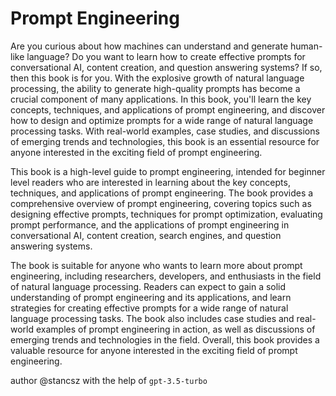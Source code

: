 # Prompt Engineering
Are you curious about how machines can understand and generate human-like language? Do you want to learn how to create effective prompts for conversational AI, content creation, and question answering systems? If so, then this book is for you. With the explosive growth of natural language processing, the ability to generate high-quality prompts has become a crucial component of many applications. In this book, you'll learn the key concepts, techniques, and applications of prompt engineering, and discover how to design and optimize prompts for a wide range of natural language processing tasks. With real-world examples, case studies, and discussions of emerging trends and technologies, this book is an essential resource for anyone interested in the exciting field of prompt engineering.

This book is a high-level guide to prompt engineering, intended for beginner level readers who are interested in learning about the key concepts, techniques, and applications of prompt engineering. The book provides a comprehensive overview of prompt engineering, covering topics such as designing effective prompts, techniques for prompt optimization, evaluating prompt performance, and the applications of prompt engineering in conversational AI, content creation, search engines, and question answering systems.

The book is suitable for anyone who wants to learn more about prompt engineering, including researchers, developers, and enthusiasts in the field of natural language processing. Readers can expect to gain a solid understanding of prompt engineering and its applications, and learn strategies for creating effective prompts for a wide range of natural language processing tasks. The book also includes case studies and real-world examples of prompt engineering in action, as well as discussions of emerging trends and technologies in the field. Overall, this book provides a valuable resource for anyone interested in the exciting field of prompt engineering.


author @stancsz with the help of `gpt-3.5-turbo`
